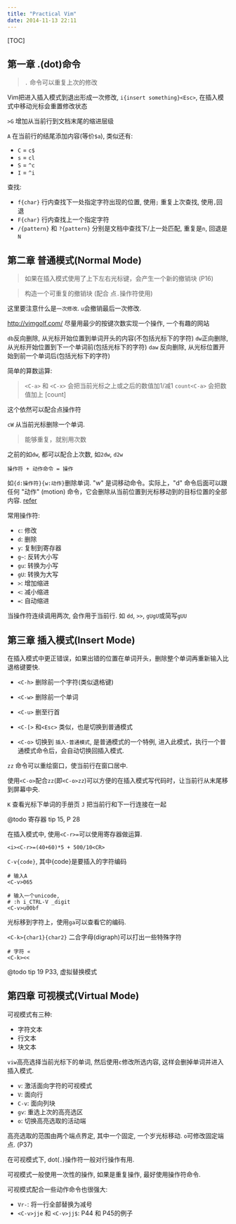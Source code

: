 ```yaml
---
title: "Practical Vim"
date: 2014-11-13 22:11
---
```


[TOC]

## 第一章 .(dot)命令 ##

> `.` 命令可以重复上次的修改

Vim把进入插入模式到退出形成一次修改, `i{insert something}<Esc>`, 在插入模式中移动光标会重置修改状态

`>G` 增加从当前行到文档末尾的缩进层级

`A` 在当前行的结尾添加内容(等价`$a`), 类似还有:

* `C` = `c$`
* `s` = `cl`
* `S` = `^c`
* `I` = `^i` 

查找:

* `f{char}` 行内查找下一处指定字符出现的位置, 使用`;` 重复上次查找, 使用`,`回退
* `F{char}` 行内查找上一个指定字符
* `/{pattern}` 和 `?{pattern}` 分别是文档中查找下/上一处匹配, 重复是`n`, 回退是`N`

## 第二章 普通模式(Normal Mode) ##

> 如果在插入模式使用了上下左右光标键，会产生一个新的撤销块 (P16)

> 构造一个可重复的撤销块 (配合 点`.`操作符使用)

这里要注意什么是`一次修改`. `u`会撤销最后一次修改.

<http://vimgolf.com/> 尽量用最少的按键次数实现一个操作, 一个有趣的网站

`db`反向删除, 从光标开始位置到单词开头的内容(不包括光标下的字符)
`dw`正向删除, 从光标开始位置到下一个单词前(包括光标下的字符)
`daw` 反向删除, 从光标位置开始到前一个单词后(包括光标下的字符)

简单的算数运算:

> `<C-a>` 和 `<C-x>` 会把当前光标之上或之后的数值加1/减1
> `count<C-a>` 会把数值加上 [count]

这个依然可以配合点操作符

`cW` 从当前光标删除一个单词.

> 能够重复，就别用次数

之前的如`dw`, 都可以配合上次数, 如`2dw`, `d2w`

`操作符 + 动作命令 = 操作`

如`{d:操作符}{w:动作}`删除单词. "w" 是词移动命令。实际上，"d" 命令后面可以跟任何 "动作" (motion) 命令，它会删除从当前位置到光标移动到的目标位置的全部内容. [refer](http://vimcdoc.sourceforge.net/doc/usr_04.html#04.1)

常用操作符:

* `c`: 修改
* `d`: 删除
* `y`: 复制到寄存器
* `g~`: 反转大小写
* `gu`: 转换为小写
* `gU`: 转换为大写
* `>`: 增加缩进
* `<`: 减小缩进
* `=`: 自动缩进

当操作符连续调用两次, 会作用于当前行. 如 `dd`, `>>`, `gUgU`或简写`gUU`

## 第三章 插入模式(Insert Mode) ##

在插入模式中更正错误，如果出错的位置在单词开头，删除整个单词再重新输入比退格键要快.

* `<C-h>` 删除前一个字符(类似退格键)
* `<C-w>` 删除前一个单词
* `<C-u>` 删至行首

* `<C-[>` 和`<Esc>` 类似，也是切换到普通模式
* `<C-o>` 切换到 `插入-普通模式`, 是普通模式的一个特例, 进入此模式，执行一个普通模式命令后，会自动切换回插入模式.

`zz` 命令可以重绘窗口，使当前行在窗口居中.

使用`<C-o>`配合`zz`(即`<C-o>zz`)可以方便的在插入模式写代码时，让当前行从末尾移到屏幕中央.

`K` 查看光标下单词的手册页
`J` 把当前行和下一行连接在一起

@todo 寄存器 tip 15, P 28

在插入模式中, 使用`<C-r>=`可以使用寄存器做运算.

	<i><C-r>=(40+60)*5 + 500/10<CR>

`C-v{code}`, 其中{code}是要插入的字符编码

	# 输入A
	<C-v>065

	# 输入一个unicode,
	# :h i_CTRL-V _digit
	<C-v>u00bf

光标移到字符上，使用`ga`可以查看它的编码.

`<C-k>{char1}{char2}` 二合字母(digraph)可以打出一些特殊字符

	# 字符 «
	<C-k><<

@todo tip 19 P33, 虚拟替换模式

## 第四章 可视模式(Virtual Mode) ##

可视模式有三种:

* 字符文本
* 行文本
* 块文本

`viw`高亮选择当前光标下的单词, 然后使用`c`修改所选内容, 这样会删掉单词并进入插入模式.

* `v`: 激活面向字符的可视模式
* `V`: 面向行
* `C-v`: 面向列块
* `gv`: 重选上次的高亮选区
* `o`: 切换高亮选取的活动端

高亮选取的范围由两个端点界定, 其中一个固定, 一个岁光标移动. `o`可修改固定端点. (P37)

在可视模式下, dot(`.`)操作符一般对行操作有用.

可视模式一般使用一次性的操作, 如果是重复操作, 最好使用操作符命令.

可视模式配合一些动作命令也很强大:

* `Vr-`: 将一行全部替换为减号
* `<C-v>jje` 和 `<C-v>jj$`: P44 和 P45的例子
